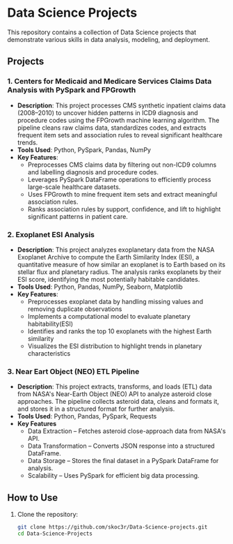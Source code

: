 # Data Science Projects

This repository contains a collection of Data Science projects that demonstrate various skills in data analysis, modeling, and deployment.

## Projects

### 1. Centers for Medicaid and Medicare Services Claims Data Analysis with PySpark and FPGrowth
- **Description**: This project processes CMS synthetic inpatient claims data (2008–2010) to uncover hidden patterns in ICD9 diagnosis and procedure codes using the FPGrowth machine learning algorithm. The pipeline cleans raw claims data, standardizes codes, and extracts frequent item sets and association rules to reveal significant healthcare trends.
- **Tools Used**: Python, PySpark, Pandas, NumPy
- **Key Features**:
  - Preprocesses CMS claims data by filtering out non-ICD9 columns and labelling diagnosis and procedure codes.
  - Leverages PySpark DataFrame operations to efficiently process large-scale healthcare datasets.
  - Uses FPGrowth to mine frequent item sets and extract meaningful association rules.
  - Ranks association rules by support, confidence, and lift to highlight significant patterns in patient care.
    
### 2. Exoplanet ESI Analysis
- **Description**:  This project analyzes exoplanetary data from the NASA Exoplanet Archive to compute the Earth Similarity Index (ESI), a quantitative measure of how similar an exoplanet is to Earth based on its stellar flux and planetary radius. The analysis ranks exoplanets by their ESI score, identifying the most potentially habitable candidates.
- **Tools Used**: Python, Pandas, NumPy, Seaborn, Matplotlib
- **Key Features**:
  - Preprocesses exoplanet data by handling missing values and removing duplicate observations
  - Implements a computational model to evaluate planetary habitability(ESI) 
  - Identifies and ranks the top 10 exoplanets with the highest Earth similarity
  - Visualizes the ESI distribution to highlight trends in planetary characteristics

 ### 3. Near Eart Object (NEO) ETL Pipeline
- **Description**: This project extracts, transforms, and loads (ETL) data from NASA's Near-Earth Object (NEO) API to analyze asteroid close approaches. The pipeline collects asteroid data, cleans and formats it, 
and stores it in a structured format for further analysis.
- **Tools Used**: Python, Pandas, PySpark, Requests
- **Key Features**
  - Data Extraction – Fetches asteroid close-approach data from NASA's API.
  - Data Transformation – Converts JSON response into a structured DataFrame.
  - Data Storage – Stores the final dataset in a PySpark DataFrame for analysis.
  - Scalability – Uses PySpark for efficient big data processing.


## How to Use
1. Clone the repository:
   ```bash
   git clone https://github.com/skoc3r/Data-Science-projects.git
   cd Data-Science-Projects
